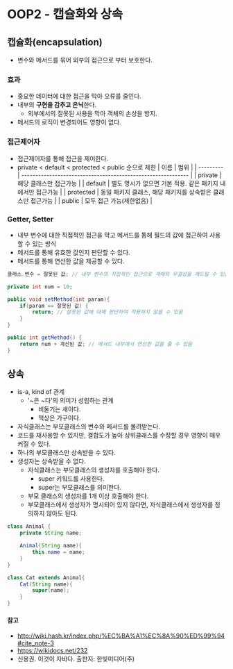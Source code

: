 # OOP2 - 캡슐화와 상속

## 캡슐화(encapsulation)
- 변수와 메서드를 묶어 외부의 접근으로 부터 보호한다.

### 효과
- 중요한 데이터에 대한 접근을 막아 오류를 줄인다.
- 내부의 **구현을 감추고 은닉**한다.
	- 외부에서의 잘못된 사용을 막아 객체의 손상을 방지.
- 메서드의 로직이 변경되어도 영향이 없다.

### 접근제어자
- 접근제어자를 통해 접근을 제어한다.
- private < default < protected < public 순으로 제한
| 이름      | 범위                                                         |
| --------- | ------------------------------------------------------------ |
| private   | 해당 클래스만 접근가능                                       |
| default   | 별도 명시가 없으면 기본 적용. 같은 패키지 내에서만 접근가능  |
| protected | 동일 패키지 클래스, 해당 패키지를 상속받은 클래스만 접근가능 |
| public    | 모두 접근 가능(제한없음)                                     |

### Getter, Setter
- 내부 변수에 대한 직접적인 접근을 막고 메서드를 통해 필드의 값에 접근하여 사용할 수 있는 방식
- 메서드를 통해 유효한 값인지 판단할 수 있다.
- 메서드를 통해 연산한 값을 제공할 수 있다.
```java
클래스.변수 = 잘못된 값; // 내부 변수의 직접적인 접근으로 객체의 무결성을 깨드릴 수 있음

private int num = 10;

public void setMethod(int param){
	if(param == 잘못된 값) {
		return; // 잘못된 값에 대해 판단하여 적용하지 않을 수 있음
	}
}

public int getMethod() {
	return num + 계산된 값; // 메서드 내부에서 연산한 값을 줄 수 있음
}
```


## 상속
- is-a, kind of 관계
	- '~은 ~다'의 의미가 성립하는 관계
		- 비둘기는 새이다.
		- 책상은 가구이다.
- 자식클래스는 부모클래스의 변수와 메서드를 물려받는다.
- 코드를 재사용할 수 있지만, 결합도가 높아 상위클래스를 수정할 경우 영향이 매우 커질 수 있다.
- 하나의 부모클래스만 상속받을 수 있다.
- 생성자는 상속받을 수 없다.
	- 자식클래스는 부모클래스의 생성자를 호출해야 한다.
		- super 키워드를 사용한다.
		- super는 부모클래스를 의미한다.
	- 부모 클래스의 생성자를 1개 이상 호출해야 한다.
	- 부모클래스에서 생성자가 명시되어 있지 않다면, 자식클래스에서 생성자를 정의하지 않아도 된다.
```java
class Animal {
	private String name;

	Animal(String name){
		this.name = name;
	}
}

class Cat extends Animal{
	Cat(String name){
		super(name);
	}
}
```




#### 참고
- http://wiki.hash.kr/index.php/%EC%BA%A1%EC%8A%90%ED%99%94#cite_note-3
- https://wikidocs.net/232
- 신용권. 이것이 자바다. 출판지: 한빛미디어(주)